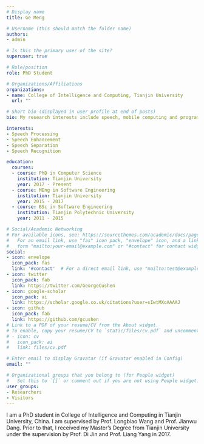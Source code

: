 ```yaml
---
# Display name
title: Ge Meng

# Username (this should match the folder name)
authors:
- admin

# Is this the primary user of the site?
superuser: true

# Role/position
role: PhD Student

# Organizations/Affiliations
organizations:
- name: College of Intelligence and Computing, Tianjin University
  url: ""

# Short bio (displayed in user profile at end of posts)
bio: My research interests include speech, mobile computing and programmable matter.

interests:
- Speech Processing
- Speech Enhancement
- Speech Separation
- Speech Recognition

education:
  courses:
  - course: PhD in Computer Science
    institution: Tianjin University
    year: 2017 - Present
  - course: MEng in Software Engineering
    institution: Tianjin University
    year: 2015 - 2017
  - course: BSc in Software Engineering
    institution: Tianjin Polytechnic University
    year: 2011 - 2015

# Social/Academic Networking
# For available icons, see: https://sourcethemes.com/academic/docs/page-builder/#icons
#   For an email link, use "fas" icon pack, "envelope" icon, and a link in the
#   form "mailto:your-email@example.com" or "#contact" for contact widget.
social:
- icon: envelope
  icon_pack: fas
  link: '#contact'  # For a direct email link, use "mailto:test@example.org".
- icon: twitter
  icon_pack: fab
  link: https://twitter.com/GeorgeCushen
- icon: google-scholar
  icon_pack: ai
  link: https://scholar.google.co.uk/citations?user=sIwtMXoAAAAJ
- icon: github
  icon_pack: fab
  link: https://github.com/gcushen
# Link to a PDF of your resume/CV from the About widget.
# To enable, copy your resume/CV to `static/files/cv.pdf` and uncomment the lines below.
# - icon: cv
#   icon_pack: ai
#   link: files/cv.pdf

# Enter email to display Gravatar (if Gravatar enabled in Config)
email: ""

# Organizational groups that you belong to (for People widget)
#   Set this to `[]` or comment out if you are not using People widget.
user_groups:
- Researchers
- Visitors
---
```


I am a PhD student in College of Intelligence and Computing in Tianjin University, China. I am supervised by Prof. Longbiao Wang and Prof. Jianwu Dang. Prior to that, I received my Master’s Degree from Tianjin University under the supervision by Prof. Di Jin and Prof. Liang Yang in 2017.
